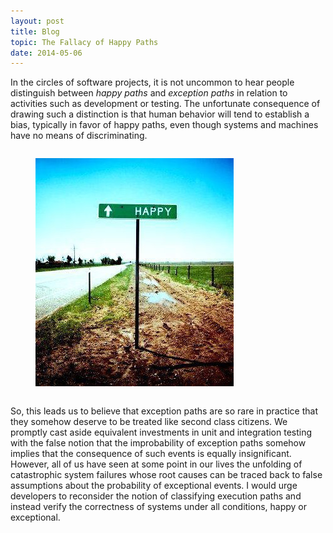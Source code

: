 ```yaml
---
layout: post
title: Blog
topic: The Fallacy of Happy Paths
date: 2014-05-06
---
```

<div class="content" markdown="1">

In the circles of software projects, it is not uncommon to hear people distinguish between _happy paths_ and _exception paths_ in relation to activities such as development or testing. The unfortunate consequence of drawing such a distinction is that human behavior will tend to establish a bias, typically in favor of happy paths, even though systems and machines have no means of discriminating.

<div class="columns is-mobile is-centered">
    <div class="column is-half">
        <figure class="image">
            <img src="/images/happy-path.png"/>
        </figure>
    </div>
</div>

So, this leads us to believe that exception paths are so rare in practice that they somehow deserve to be treated like second class citizens. We promptly cast aside equivalent investments in unit and integration testing with the false notion that the improbability of exception paths somehow implies that the consequence of such events is equally insignificant. However, all of us have seen at some point in our lives the unfolding of catastrophic system failures whose root causes can be traced back to false assumptions about the probability of exceptional events. I would urge developers to reconsider the notion of classifying execution paths and instead verify the correctness of systems under all conditions, happy or exceptional.

</div>
